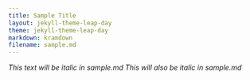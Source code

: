 ```yaml
---
title: Sample Title
layout: jekyll-theme-leap-day
theme: jekyll-theme-leap-day
markdown: kramdown
filename: sample.md
---
```


*This text will be italic in sample.md*
_This will also be italic in sample.md_

